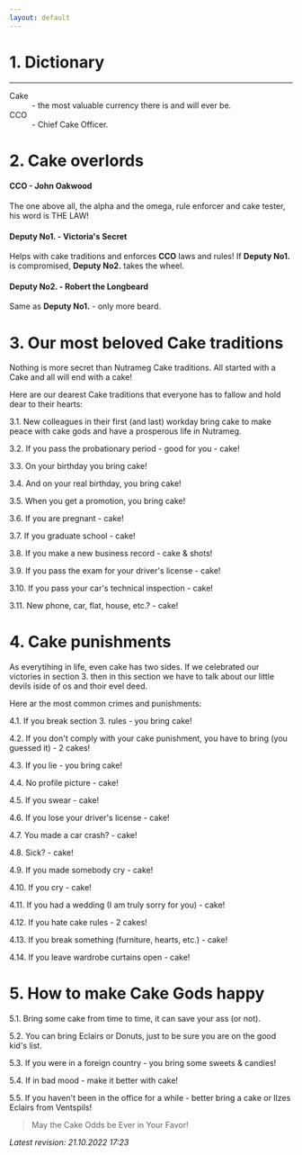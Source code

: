 ```yaml
---
layout: default
---
```


# 1. Dictionary
* * *
<dl>
<dt>Cake</dt>
<dd> - the most valuable currency there is and will ever be.</dd>

<dt>CCO</dt>
<dd> - Chief Cake Officer.</dd>
</dl>

# 2. Cake overlords

#### CCO - John Oakwood

The one above all, the alpha and the omega, rule enforcer and cake tester, his word is THE LAW!

#### Deputy No1. - Victoria's Secret

Helps with cake traditions and enforces **CCO** laws and rules!
If **Deputy No1.** is compromised, **Deputy No2.** takes the wheel.

#### Deputy No2. - Robert the Longbeard

Same as **Deputy No1.** - only more beard.

# 3. Our most beloved Cake traditions

Nothing is more secret than Nutrameg Cake traditions. All started with a Cake and all will end with a cake!

Here are our dearest Cake traditions that everyone has to fallow and hold dear to their hearts:

3.1. New colleagues in their first (and last) workday bring cake to make peace with cake gods and have a prosperous life in Nutrameg.

3.2. If you pass the probationary period - good for you - cake!

3.3. On your birthday you bring cake!

3.4. And on your real birthday, you bring cake!

3.5. When you get a promotion, you bring cake!

3.6. If you are pregnant - cake!

3.7. If you graduate school - cake!

3.8. If you make a new business record - cake & shots!

3.9. If you pass the exam for your driver's license - cake!

3.10. If you pass your car's technical inspection - cake!

3.11. New phone, car, flat, house, etc.? - cake!

# 4. Cake punishments

As everytihing in life, even cake has two sides. If we celebrated our victories in section 3. then in this section we have to talk about our little devils iside of os and thoir evel deed.

Here ar the most common crimes and punishments:

4.1. If you break section 3. rules - you bring cake!

4.2. If you don't comply with your cake punishment, you have to bring (you guessed it) - 2 cakes!

4.3. If you lie - you bring cake!

4.4. No profile picture - cake!

4.5. If you swear - cake!

4.6. If you lose your driver's license - cake!

4.7. You made a car crash? - cake!

4.8. Sick? - cake!

4.9. If you made somebody cry - cake!

4.10. If you cry - cake!

4.11. If you had a wedding (I am truly sorry for you) - cake!

4.12. If you hate cake rules - 2 cakes!

4.13. If you break something (furniture, hearts, etc.) - cake!

4.14. If you leave wardrobe curtains open - cake!

# 5. How to make Cake Gods happy

5.1. Bring some cake from time to time, it can save your ass (or not).

5.2. You can bring Eclairs or Donuts, just to be sure you are on the good kid's list.

5.3. If you were in a foreign country - you bring some sweets & candies!

5.4. If in bad mood - make it better with cake!

5.5. If you haven't been in the office for a while - better bring a cake or Ilzes Eclairs from Ventspils!

> May the Cake Odds be Ever in Your Favor!

_Latest revision: 21.10.2022 17:23_
